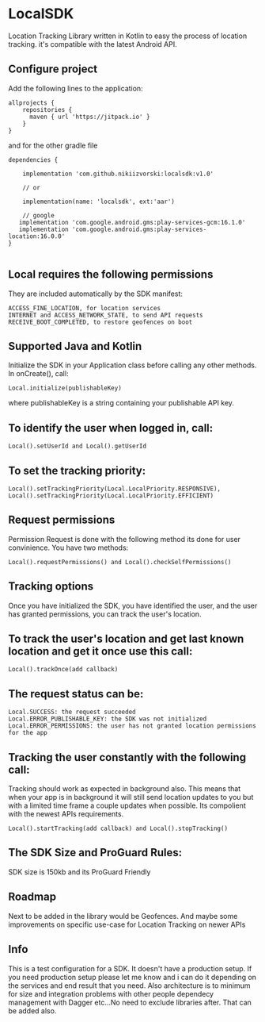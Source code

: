 # LocalSDK
Location Tracking Library written in Kotlin to easy the process of location tracking. it's compatible with the latest Android API. 

Configure project
---------------
Add the following lines to the application:
```
allprojects {
    repositories {
      maven { url 'https://jitpack.io' }
    }
}
```
and for the other gradle file
```
dependencies {

    implementation 'com.github.nikiizvorski:localsdk:v1.0'
          
    // or
          
    implementation(name: 'localsdk', ext:'aar')
          
    // google
   implementation 'com.google.android.gms:play-services-gcm:16.1.0'
   implementation 'com.google.android.gms:play-services-location:16.0.0'
}
  
```

Local requires the following permissions
---------------

They are included automatically by the SDK manifest:
```
ACCESS_FINE_LOCATION, for location services
INTERNET and ACCESS_NETWORK_STATE, to send API requests
RECEIVE_BOOT_COMPLETED, to restore geofences on boot
```

Supported Java and Kotlin
---------------

Initialize the SDK in your Application class before calling any other methods. In onCreate(), call:

```
Local.initialize(publishableKey)
```

where publishableKey is a string containing your publishable API key.

To identify the user when logged in, call:
---------------

```
Local().setUserId and Local().getUserId
```

To set the tracking priority:
---------------

```
Local().setTrackingPriority(Local.LocalPriority.RESPONSIVE), Local().setTrackingPriority(Local.LocalPriority.EFFICIENT)
```

Request permissions
---------------

Permission Request is done with the following method its done for user convinience. You have two methods: 

```
Local().requestPermissions() and Local().checkSelfPermissions()
```

Tracking options
---------------

Once you have initialized the SDK, you have identified the user, and the user has granted permissions, you can track the user's location.

To track the user's location and get last known location and get it once use this call:
---------------

```
Local().trackOnce(add callback)
```

The request status can be:
---------------

```
Local.SUCCESS: the request succeeded
Local.ERROR_PUBLISHABLE_KEY: the SDK was not initialized
Local.ERROR_PERMISSIONS: the user has not granted location permissions for the app
```

Tracking the user constantly with the following call:
---------------

Tracking should work as expected in background also. This means that when your app is in background it will still send location updates to you but with a limited time frame a couple updates when possible. Its compolient with the newest APIs requirements.

```
Local().startTracking(add callback) and Local().stopTracking()
```

The SDK Size and ProGuard Rules:
---------------

SDK size is 150kb and its ProGuard Friendly

Roadmap
---------------
Next to be added in the library would be Geofences. And maybe some improvements on specific use-case for Location Tracking on newer APIs

Info
---------------
This is a test configuration for a SDK. It doesn't have a production setup. If you need production setup please let me know and i can do it depending on the services and end result that you need. Also architecture is to minimum for size and integration problems with other people dependecy management with Dagger etc...No need to exclude libraries after. That can be added also. 


